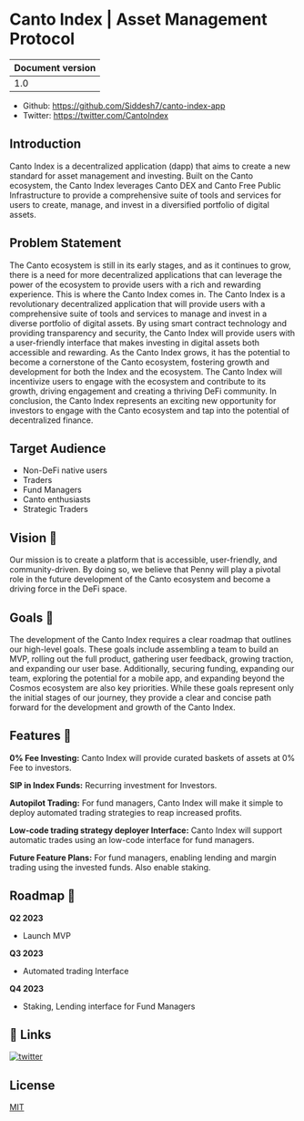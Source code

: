 # Canto Index | Asset Management Protocol

| Document version |
 --- |
| 1.0 |

- Github: https://github.com/Siddesh7/canto-index-app
- Twitter: https://twitter.com/CantoIndex

## **Introduction**

Canto Index is a decentralized application (dapp) that aims to create a new standard for asset management and investing. Built on the Canto ecosystem, the Canto Index leverages Canto DEX and Canto Free Public Infrastructure to provide a comprehensive suite of tools and services for users to create, manage, and invest in a diversified portfolio of digital assets.


## **Problem Statement**

The Canto ecosystem is still in its early stages, and as it continues to grow, there is a need for more decentralized applications that can leverage the power of the ecosystem to provide users with a rich and rewarding experience. This is where the Canto Index comes in. The Canto Index is a revolutionary decentralized application that will provide users with a comprehensive suite of tools and services to manage and invest in a diverse portfolio of digital assets. By using smart contract technology and providing transparency and security, the Canto Index will provide users with a user-friendly interface that makes investing in digital assets both accessible and rewarding. As the Canto Index grows, it has the potential to become a cornerstone of the Canto ecosystem, fostering growth and development for both the Index and the ecosystem. The Canto Index will incentivize users to engage with the ecosystem and contribute to its growth, driving engagement and creating a thriving DeFi community. In conclusion, the Canto Index represents an exciting new opportunity for investors to engage with the Canto ecosystem and tap into the potential of decentralized finance.


## **Target Audience**

- Non-DeFi native users
- Traders
- Fund Managers
- Canto enthusiasts
- Strategic Traders

## **Vision** 👀

Our mission is to create a platform that is accessible, user-friendly, and community-driven. By doing so, we believe that Penny will play a pivotal role in the future development of the Canto ecosystem and become a driving force in the DeFi space.

## **Goals** 🎯

The development of the Canto Index requires a clear roadmap that outlines our high-level goals. These goals include assembling a team to build an MVP, rolling out the full product, gathering user feedback, growing traction, and expanding our user base. Additionally, securing funding, expanding our team, exploring the potential for a mobile app, and expanding beyond the Cosmos ecosystem are also key priorities. While these goals represent only the initial stages of our journey, they provide a clear and concise path forward for the development and growth of the Canto Index.

## **Features** 👾

**0% Fee Investing:** Canto Index will provide curated baskets of assets at 0% Fee to investors.

**SIP in Index Funds:** Recurring investment for Investors.

**Autopilot Trading:** For fund managers, Canto Index will make it simple to deploy automated trading strategies to reap increased profits.

**Low-code trading strategy deployer Interface:** Canto Index will support automatic trades using an low-code interface for fund managers.

**Future Feature Plans:** For fund managers, enabling lending and margin trading using the invested funds. Also enable staking.


## **Roadmap** 🚗


**Q2 2023**

- Launch MVP

**Q3 2023**

- Automated trading Interface

**Q4 2023**

- Staking, Lending interface for Fund Managers



## 🔗 Links
[![twitter](https://img.shields.io/badge/twitter-1DA1F2?style=for-the-badge&logo=twitter&logoColor=white)](https://twitter.com/CantoIndex/)


## License

[MIT](https://choosealicense.com/licenses/mit/)

